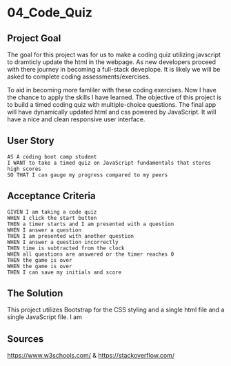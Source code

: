# 04_Code_Quiz

## Project Goal
The goal for this project was for us to make a coding quiz utilizing javscript to dramticly update the html in the webpage.
As new developers proceed with there journey in becoming a full-stack deveplope. It is likely we will be asked to complete 
coding assessments/exercises.

To aid in becoming more famliler with these coding exercises. Now I have the chance to apply the skills I have learned.
The objective of this project is to build a timed coding quiz with multiple-choice questions. The final app will have dynamically updated
html and css powered by JavaScript. It will have a nice and clean responsive user interface. 



## User Story

```
AS A coding boot camp student
I WANT to take a timed quiz on JavaScript fundamentals that stores high scores
SO THAT I can gauge my progress compared to my peers
```




## Acceptance Criteria

```
GIVEN I am taking a code quiz
WHEN I click the start button
THEN a timer starts and I am presented with a question
WHEN I answer a question
THEN I am presented with another question
WHEN I answer a question incorrectly
THEN time is subtracted from the clock
WHEN all questions are answered or the timer reaches 0
THEN the game is over
WHEN the game is over
THEN I can save my initials and score
```


## The Solution
This project utilizes Bootstrap for the CSS styling and a single html file and a single JavaScript file.
I am 


## Sources
https://www.w3schools.com/ & https://stackoverflow.com/
